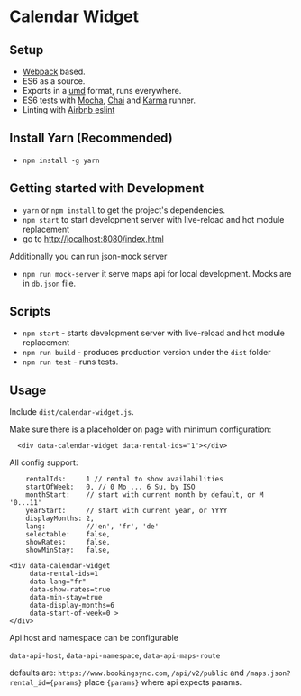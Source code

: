 # Calendar Widget

## Setup
* [Webpack](webpack.github.io) based.
* ES6 as a source.
* Exports in a [umd](https://github.com/umdjs/umd) format, runs everywhere.
* ES6 tests with [Mocha](http://mochajs.org/), [Chai](http://chaijs.com/) and [Karma](https://karma-runner.github.io/1.0/index.html) runner.
* Linting with [Airbnb eslint](https://github.com/airbnb/javascript/tree/master/packages/eslint-config-airbnb-base)

## Install Yarn (Recommended)
* `npm install -g yarn`

## Getting started with Development
* `yarn` or `npm install` to get the project's dependencies.
* `npm start` to start development server with live-reload and hot module replacement
* go to [http://localhost:8080/index.html](http://localhost:8080/index.html)

Additionally you can run json-mock server
* `npm run mock-server` it serve maps api for local development. Mocks are in `db.json` file.

## Scripts
* `npm start` - starts development server with live-reload and hot module replacement
* `npm run build` - produces production version under the `dist` folder
* `npm run test` - runs tests.


## Usage

Include `dist/calendar-widget.js`.

Make sure there is a placeholder on page with minimum configuration:
```
  <div data-calendar-widget data-rental-ids="1"></div>
```

All config support:
 
```
    rentalIds:     1 // rental to show availabilities
    startOfWeek:   0, // 0 Mo ... 6 Su, by ISO
    monthStart:    // start with current month by default, or M '0...11'
    yearStart:     // start with current year, or YYYY
    displayMonths: 2,
    lang:          //'en', 'fr', 'de'
    selectable:    false,
    showRates:     false,
    showMinStay:   false,
```

```
<div data-calendar-widget
     data-rental-ids=1
     data-lang="fr"
     data-show-rates=true
     data-min-stay=true
     data-display-months=6
     data-start-of-week=0 >
</div>
```

Api host and namespace can be configurable

`data-api-host`,  `data-api-namespace`, `data-api-maps-route`

defaults are: `https://www.bookingsync.com`, `/api/v2/public` and `/maps.json?rental_id={params}`
place `{params}` where api expects params.



